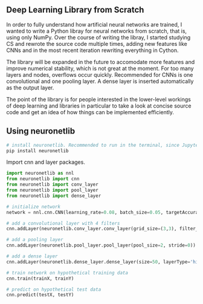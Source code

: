 ## Deep Learning Library from Scratch
In order to fully understand how artificial neural networks are trained, I wanted to write a Python libray for neural networks from scratch, that is, using only NumPy. Over the course of writing the libray, I started studying CS and rewrote the source code multiple times, adding new features like CNNs and in the most recent iteration rewriting everything in Cython.

The library will be expanded in the future to accomodate more features and improve numerical stability, which is not great at the moment. For too many layers and nodes, overflows occur quickly. Recommended for CNNs is one convolutional and one pooling layer. A dense layer is inserted automatically as the output layer.

The point of the library is for people interested in the lower-level workings of deep learning and libraries in particular to take a look at concise source code and get an idea of how things can be implemented efficiently.

## Using neuronetlib
```Python
# install neuronetlib. Recommended to run in the terminal, since Jupyter Notebooks have difficulties with pip installing libraries.
pip install neuronetlib
```


Import cnn and layer packages.
```Python
import neuronetlib as nnl
from neuronetlib import cnn
from neuronetlib import conv_layer
from neuronetlib import pool_layer
from neuronetlib import dense_layer

# initialize network
network = nnl.cnn.CNN(learning_rate=0.08, batch_size=0.05, targetAccuracy=0.91)

# add a convolutional layer with 4 filters
cnn.addLayer(neuronetlib.conv_layer.conv_layer(grid_size=(3,3), filter_count=4))

# add a pooling layer
cnn.addLayer(neuronetlib.pool_layer.pool_layer(pool_size=2, stride=0))

# add a dense layer
cnn.addLayer(neuronetlib.dense_layer.dense_layer(size=50, layerType='hidden'))

# train network on hypothetical training data
cnn.train(trainX, trainY)

# predict on hypothetical test data
cnn.predict(testX, testY)
```
